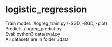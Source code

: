 # logistic_regression<br />
Train model: ./logreg_train.py (-SGD, -BGD, -plot) <br />
Predict: ./logreg_predict.py <br />
Eval: python3 data/eval.py<br />
All datasets are in folder ./data
